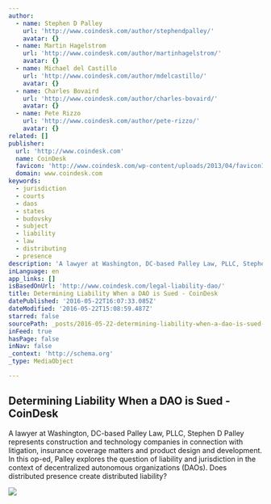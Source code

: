 ```yaml
---
author:
  - name: Stephen D Palley
    url: 'http://www.coindesk.com/author/stephendpalley/'
    avatar: {}
  - name: Martin Hagelstrom
    url: 'http://www.coindesk.com/author/martinhagelstrom/'
    avatar: {}
  - name: Michael del Castillo
    url: 'http://www.coindesk.com/author/mdelcastillo/'
    avatar: {}
  - name: Charles Bovaird
    url: 'http://www.coindesk.com/author/charles-bovaird/'
    avatar: {}
  - name: Pete Rizzo
    url: 'http://www.coindesk.com/author/pete-rizzo/'
    avatar: {}
related: []
publisher:
  url: 'http://www.coindesk.com'
  name: CoinDesk
  favicon: 'http://www.coindesk.com/wp-content/uploads/2013/04/favicon1.ico?ffe887'
  domain: www.coindesk.com
keywords:
  - jurisdiction
  - courts
  - daos
  - states
  - budovsky
  - subject
  - liability
  - law
  - distributing
  - presence
description: 'A lawyer at Washington, DC-based Palley Law, PLLC, Stephen D Palley represents construction and technology companies in connection with litigation, insurance coverage matters and product design and development. In this op-ed, Palley explores the question of liability and jurisdiction in the context of decentralized autonomous organizations (DAOs). Does distributed presence create distributed liability?'
inLanguage: en
app_links: []
isBasedOnUrl: 'http://www.coindesk.com/legal-liability-dao/'
title: Determining Liability When a DAO is Sued - CoinDesk
datePublished: '2016-05-22T16:07:33.085Z'
dateModified: '2016-05-22T15:08:59.487Z'
starred: false
sourcePath: _posts/2016-05-22-determining-liability-when-a-dao-is-sued-coindesk.md
inFeed: true
hasPage: false
inNav: false
_context: 'http://schema.org'
_type: MediaObject

---
```

<article style=""><h1>Determining Liability When a DAO is Sued - CoinDesk</h1><p>A lawyer at Washington, DC-based Palley Law, PLLC, Stephen D Palley represents construction and technology companies in connection with litigation, insurance coverage matters and product design and development. In this op-ed, Palley explores the question of liability and jurisdiction in the context of decentralized autonomous organizations (DAOs). Does distributed presence create distributed liability?</p><img src="http://media.coindesk.com/2016/05/Law.jpg" /></article>